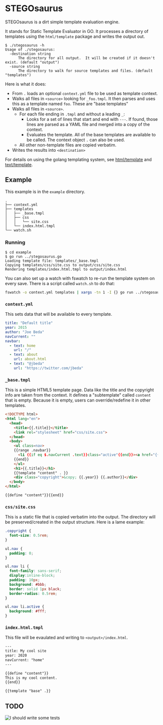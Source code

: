 # STEGOsaurus

STEGOsaurus is a dirt simple template evaluation engine.

It stands for Static Template Evaluator in GO.  It processes a directory of templates using the `html/template` package and writes the output out.

```
$ ./stegosaurus -h
Usage of ./stegosaurus:
  -destination string
      The directory for all output.  It will be created if it doesn't exist. (default "output")
  -source string
      The directory to walk for source templates and files. (default "templates")
```

Here is what it does:

* From `.` loads an optional `context.yml` file to be used as template context.
* Walks all files in `<source>` looking for `_foo.tmpl`.  It then parses and uses this as a template named `foo`.  These are "base templates"
* Walks all files in `<source>`.
  * For each file ending in `.tmpl` and without a leading `_`:
    * Looks for a set of lines that start and end with `---`. If found, those lines are parsed as a YAML file and merged into a copy of the context.
    * Evaluates the template. All of the base templates are available to be called. The context object `.` can also be used.
  * All other non-template files are copied verbatim.
* Writes the results into `<destination>`

For details on using the golang templating system, see [html/template](https://golang.org/pkg/html/template/) and [text/template](https://golang.org/pkg/text/template/).

## Example

This example is in the `example` directory.

```
.
├── context.yml
├── templates
│   ├── _base.tmpl
│   ├── css
│   │   └── site.css
│   └── index.html.tmpl
└── watch.sh
```

### Running

```console
$ cd example
$ go run ../stegosaurus.go
Loading template file: templates/_base.tmpl
Copying templates/css/site.css to output/css/site.css
Rendering templates/index.html.tmpl to output/index.html
```

You can also set up a watch with fswatch to re-run the template system on every save.  There is a script called `watch.sh` to do that:

```bash
fswatch -o context.yml templates | xargs -tn 1 -I {} go run ../stegosaurus.go
```

### `context.yml`
This sets data that will be available to every template.

```yaml
title: "Default title"
year: 2015
author: "Joe Beda"
navCurrent: ""
navbar:
  - text: home
    url: "/"
  - text: about
    url: about.html
  - text: "@jbeda"
    url: "https://twitter.com/jbeda"
```

### `_base.tmpl`
This is a simple HTML5 template page.  Data like the title and the copyright info are taken from the context.  It defines a "subtemplate" called `content` that is empty.  Because it is empty, users can override/redefine it in other templates.

```html
<!DOCTYPE html>
<html lang="en">
  <head>
    <title>{{.title}}</title>
    <link rel="stylesheet" href="css/site.css">
  </head>
  <body>
    <ul class=nav>
    {{range .navbar}}
      <li {{if eq $.navCurrent .text}}class="active"{{end}}><a href="{{.url}}">{{.text}}</a></li>
    {{end}}
    </ul>
    <h1>{{.title}}</h1>
    {{template "content" . }}
    <div class="copyright">&copy; {{.year}} {{.author}}</div>
  </body>
</html>

{{define "content"}}{{end}}
```

### `css/site.css`

This is a static file that is copied verbatim into the output.  The directory will be preserved/created in the output structure.  Here is a lame example:

```css
.copyright {
  font-size: 0.5rem;
}

ul.nav {
  padding: 0;
}

ul.nav li {
  font-family: sans-serif;
  display:inline-block;
  padding: 10px;
  background: #bbb;
  border: solid 1px black;
  border-radius: 0.5rem;
}

ul.nav li.active {
  background: #fff;
}
```

### `index.html.tmpl`

This file will be evaulated and writing to `<output>/index.html`.

```html
---
title: My cool site
year: 2020
navCurrent: "home"
---

{{define "content"}}
This is my cool content.
{{end}}

{{template "base" .}}
```

## TODO

![I should write some tests](http://i.imgur.com/sVXEH1d.jpg)